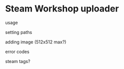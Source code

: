 # Steam Workshop uploader

usage

setting paths

adding image (512x512 max?)

error codes

steam tags?